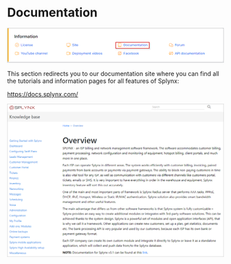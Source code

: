 Documentation
=============

![menu](icon.png)

This section redirects you to our documentation site where you can find all the tutorials and information pages for all features of Splynx:

https://docs.splynx.com/

![Documentation](docs.png)
